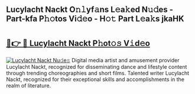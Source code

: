 ## Lucylacht Nackt O𝚗𝚕yf𝚊ns L𝚎a𝚔ed N𝚞𝚍es - Part-kfa P𝚑𝚘tos Vi𝚍𝚎o - H𝚘𝚝 Part L𝚎a𝚔s jkaHK

# <h2><a href="http://kf3125.oniu.top/?m=Lucylacht+Nackt">🔗👉 🔴 Lucylacht Nackt P𝚑ot𝚘𝚜 V𝚒d𝚎o</a></h2>

[![Lucylacht Nackt Nu𝚍e𝚜](https://i.imgur.com/0qMVB7G.gif)](http://kf3125.oniu.top/?m=Lucylacht+Nackt)
Digital media artist and amusement provider Lucylacht Nackt, recognized for disseminating dance and lifestyle content through trending choreographies and short films. Talented writer Lucylacht Nackt, recognized for their exceptional skills and accomplishments in the realm of literature.  
